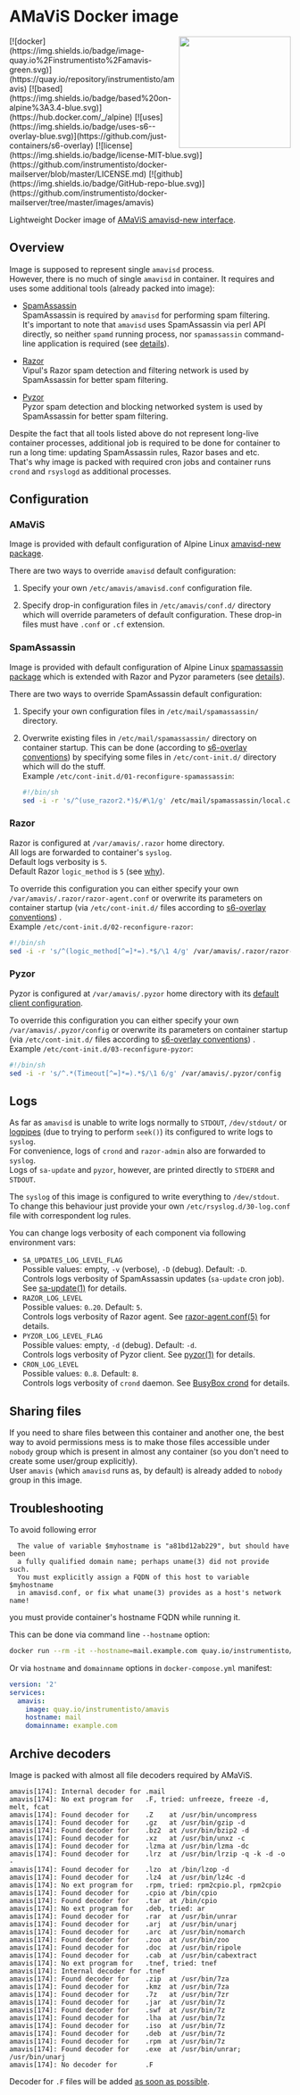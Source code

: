 AMaViS Docker image 
===================

<img align="right" width="200" src="http://amavis.sourceforge.net/images/amavis-2.png">
[![docker](https://img.shields.io/badge/image-quay.io%2Finstrumentisto%2Famavis-green.svg)](https://quay.io/repository/instrumentisto/amavis)
[![based](https://img.shields.io/badge/based%20on-alpine%3A3.4-blue.svg)](https://hub.docker.com/_/alpine)
[![uses](https://img.shields.io/badge/uses-s6--overlay-blue.svg)](https://github.com/just-containers/s6-overlay)
[![license](https://img.shields.io/badge/license-MIT-blue.svg)](https://github.com/instrumentisto/docker-mailserver/blob/master/LICENSE.md)
[![github](https://img.shields.io/badge/GitHub-repo-blue.svg)](https://github.com/instrumentisto/docker-mailserver/tree/master/images/amavis)

Lightweight Docker image of [AMaViS amavisd-new interface](https://www.ijs.si/software/amavisd).



## Overview

Image is supposed to represent single `amavisd` process.  
However, there is no much of single `amavisd` in container. It requires and uses
some additional tools (already packed into image):

* [SpamAssassin](http://spamassassin.apache.org/)  
  SpamAssassin is required by `amavisd` for performing spam filtering.  
  It's important to note that `amavisd` uses SpamAssassin via perl API directly,
  so neither `spamd` running process, nor `spamassassin` 
  command-line application is required (see
  [details](http://mail-archives.apache.org/mod_mbox/spamassassin-users/201001.mbox/%3C4B43FA52.40401@verizon.net%3E)).
  
* [Razor](http://razor.sourceforge.net/)  
  Vipul's Razor spam detection and filtering network is used by SpamAssassin
  for better spam filtering.
  
* [Pyzor](http://pyzor.readthedocs.io/)  
  Pyzor spam detection and blocking networked system is used by SpamAssassin
  for better spam filtering.
  
Despite the fact that all tools listed above do not represent long-live
container processes, additional job is required to be done for container to
run a long time: updating SpamAssassin rules, Razor bases and etc.  
That's why image is packed with required cron jobs and container runs `crond`
and `rsyslogd` as additional processes.



## Configuration

### AMaViS
Image is provided with default configuration of Alpine Linux
[amavisd-new package](https://pkgs.alpinelinux.org/packages?name=amavisd-new).

There are two ways to override `amavisd` default configuration:

1.  Specify your own `/etc/amavis/amavisd.conf` configuration file.

2.  Specify drop-in configuration files in `/etc/amavis/conf.d/` directory
    which will override parameters of default configuration. These drop-in files
    must have `.conf` or `.cf` extension.

### SpamAssassin
Image is provided with default configuration of Alpine Linux
[spamassassin package](https://pkgs.alpinelinux.org/packages?name=spamassassin)
which is extended with Razor and Pyzor parameters (see 
[details](https://github.com/instrumentisto/docker-mailserver/blob/master/images/amavis/rootfs/tmp/spamassassin.local.cf.inc)).

There are two ways to override SpamAssassin default configuration:

1.  Specify your own configuration files in `/etc/mail/spamassassin/` directory.

2.  Overwrite existing files in `/etc/mail/spamassassin/` directory on container
    startup. This can be done (according to
    [s6-overlay conventions](https://github.com/just-containers/s6-overlay#executing-initialization-andor-finalization-tasks))
    by specifying some files in `/etc/cont-init.d/` directory which will do 
    the stuff.  
    Example `/etc/cont-init.d/01-reconfigure-spamassassin`:
    ```bash
    #!/bin/sh
    sed -i -r 's/^(use_razor2.*)$/#\1/g' /etc/mail/spamassassin/local.cf
    ```

### Razor
Razor is configured at `/var/amavis/.razor` home directory.  
All logs are forwarded to container's `syslog`.  
Default logs verbosity is `5`.  
Default Razor `logic_method` is `5` (see [why](https://bugs.debian.org/cgi-bin/bugreport.cgi?bug=247057;msg=30)).

To override this configuration you can either specify your own
`/var/amavis/.razor/razor-agent.conf` or overwrite its parameters on container
startup (via `/etc/cont-init.d/` files according to
[s6-overlay conventions](https://github.com/just-containers/s6-overlay#executing-initialization-andor-finalization-tasks))
.  
Example `/etc/cont-init.d/02-reconfigure-razor`:
```bash
#!/bin/sh
sed -i -r 's/^(logic_method[^=]*=).*$/\1 4/g' /var/amavis/.razor/razor-agent.conf
```

### Pyzor
Pyzor is configured at `/var/amavis/.pyzor` home directory with its
[default client configuration](https://github.com/SpamExperts/pyzor/blob/release-1-0-0/config/config.sample).  

To override this configuration you can either specify your own
`/var/amavis/.pyzor/config` or overwrite its parameters on container
startup (via `/etc/cont-init.d/` files according to
[s6-overlay conventions](https://github.com/just-containers/s6-overlay#executing-initialization-andor-finalization-tasks))
.  
Example `/etc/cont-init.d/03-reconfigure-pyzor`:
```bash
#!/bin/sh
sed -i -r 's/^.*(Timeout[^=]*=).*$/\1 6/g' /var/amavis/.pyzor/config
```



## Logs

As far as `amavisd` is unable to write logs normally to `STDOUT`, `/dev/stdout/`
or [logpipes](https://github.com/docker/docker/issues/6880#issuecomment-170214851)
(due to trying to perform `seek()`) its configured to write logs to `syslog`.  
For convenience, logs of `crond` and `razor-admin` also are forwarded to `syslog`.  
Logs of `sa-update` and `pyzor`, however, are printed directly to `STDERR` and
`STDOUT`.

The `syslog` of this image is configured to write everything to `/dev/stdout`.  
To change this behaviour just provide your own `/etc/rsyslog.d/30-log.conf` file
with correspondent log rules.

You can change logs verbosity of each component via following environment vars:

* `SA_UPDATES_LOG_LEVEL_FLAG`  
  Possible values: empty, `-v` (verbose), `-D` (debug). Default: `-D`.  
  Controls logs verbosity of SpamAssassin updates (`sa-update` cron job).
  See [sa-update(1)](http://linux.die.net/man/1/sa-update) for details.
* `RAZOR_LOG_LEVEL`  
  Possible values: `0`..`20`. Default: `5`.  
  Controls logs verbosity of Razor agent.
  See [razor-agent.conf(5)](http://linux.die.net/man/5/razor-agent.conf) for details.
* `PYZOR_LOG_LEVEL_FLAG`  
  Possible values: empty, `-d` (debug). Default: `-d`.  
  Controls logs verbosity of Pyzor client.
  See [pyzor(1)](http://pwet.fr/man/linux/commandes/pyzor) for details.
* `CRON_LOG_LEVEL`  
  Possible values: `0`..`8`. Default: `8`.  
  Controls logs verbosity of `crond` daemon.
  See [BusyBox crond](https://busybox.net/BusyBox.html#crond) for details.



## Sharing files

If you need to share files between this container and another one,
the best way to avoid permissions mess is to make those files accessible under
`nobody` group which is present in almost any container (so you don't need
to create some user/group explicitly).  
User `amavis` (which `amavisd` runs as, by default) is already added to `nobody`
group in this image.



## Troubleshooting

To avoid following error
```
  The value of variable $myhostname is "a81bd12ab229", but should have been
  a fully qualified domain name; perhaps uname(3) did not provide such.
  You must explicitly assign a FQDN of this host to variable $myhostname
  in amavisd.conf, or fix what uname(3) provides as a host's network name!
```
you must provide container's hostname FQDN while running it.  

This can be done via command line `--hostname` option:
```bash
docker run --rm -it --hostname=mail.example.com quay.io/instrumentisto/amavis
```

Or via `hostname` and `domainname` options in `docker-compose.yml` manifest:
```yaml
version: '2'
services:
  amavis:
    image: quay.io/instrumentisto/amavis
    hostname: mail
    domainname: example.com    
```  



## Archive decoders

Image is packed with almost all file decoders required by AMaViS.
```
amavis[174]: Internal decoder for .mail
amavis[174]: No ext program for   .F, tried: unfreeze, freeze -d, melt, fcat
amavis[174]: Found decoder for    .Z    at /usr/bin/uncompress
amavis[174]: Found decoder for    .gz   at /usr/bin/gzip -d
amavis[174]: Found decoder for    .bz2  at /usr/bin/bzip2 -d
amavis[174]: Found decoder for    .xz   at /usr/bin/unxz -c
amavis[174]: Found decoder for    .lzma at /usr/bin/lzma -dc
amavis[174]: Found decoder for    .lrz  at /usr/bin/lrzip -q -k -d -o -
amavis[174]: Found decoder for    .lzo  at /bin/lzop -d
amavis[174]: Found decoder for    .lz4  at /usr/bin/lz4c -d
amavis[174]: No ext program for   .rpm, tried: rpm2cpio.pl, rpm2cpio
amavis[174]: Found decoder for    .cpio at /bin/cpio
amavis[174]: Found decoder for    .tar  at /bin/cpio
amavis[174]: No ext program for   .deb, tried: ar
amavis[174]: Found decoder for    .rar  at /usr/bin/unrar
amavis[174]: Found decoder for    .arj  at /usr/bin/unarj
amavis[174]: Found decoder for    .arc  at /usr/bin/nomarch
amavis[174]: Found decoder for    .zoo  at /usr/bin/zoo
amavis[174]: Found decoder for    .doc  at /usr/bin/ripole
amavis[174]: Found decoder for    .cab  at /usr/bin/cabextract
amavis[174]: No ext program for   .tnef, tried: tnef
amavis[174]: Internal decoder for .tnef
amavis[174]: Found decoder for    .zip  at /usr/bin/7za
amavis[174]: Found decoder for    .kmz  at /usr/bin/7za
amavis[174]: Found decoder for    .7z   at /usr/bin/7zr
amavis[174]: Found decoder for    .jar  at /usr/bin/7z
amavis[174]: Found decoder for    .swf  at /usr/bin/7z
amavis[174]: Found decoder for    .lha  at /usr/bin/7z
amavis[174]: Found decoder for    .iso  at /usr/bin/7z
amavis[174]: Found decoder for    .deb  at /usr/bin/7z
amavis[174]: Found decoder for    .rpm  at /usr/bin/7z
amavis[174]: Found decoder for    .exe  at /usr/bin/unrar; /usr/bin/unarj
amavis[174]: No decoder for       .F
```

Decoder for `.F` files will be added 
[as soon as possible](https://github.com/instrumentisto/docker-mailserver/issues/1).
